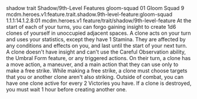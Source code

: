 <ability>
  <metadata>
    <class>shadow</class>
    <feature_type>trait</feature_type>
    <file_dpath>Shadow/9th-Level Features</file_dpath>
    <item_id>gloom-squad</item_id>
    <item_index>01</item_index>
    <item_name>Gloom Squad</item_name>
    <level>9</level>
    <scc>mcdm.heroes.v1:feature.trait.shadow.9th-level-feature:gloom-squad</scc>
    <scdc>1.1.1:14.1.2.8:01</scdc>
    <source>mcdm.heroes.v1</source>
    <type>feature/trait/shadow/9th-level-feature</type>
  </metadata>
  <effects>
    <effect type="mundane">At the start of each of your turns, you can forgo gaining insight to create 1d6 clones of yourself in unoccupied adjacent spaces. A clone acts on your turn and uses your statistics, except they have 1 Stamina. They are affected by any conditions and effects on you, and last until the start of your next turn. A clone doesn&apos;t have insight and can&apos;t use the Careful Observation ability, the Umbral Form feature, or any triggered actions. On their turn, a clone has a move action, a maneuver, and a main action that they can use only to make a free strike. While making a free strike, a clone must choose targets that you or another clone aren&apos;t also striking.
Outside of combat, you can have one clone active for every 2 Victories you have. If a clone is destroyed, you must wait 1 hour before creating another one.</effect>
  </effects>
</ability>
